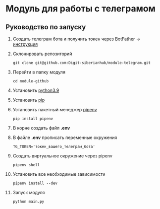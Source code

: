 # Модуль для работы с телеграмом

## Руководство по запуску

1. Создать телеграм бота и получить токен через BotFather -> [инструкция](https://botcreators.ru/blog/kak-sozdat-svoego-bota-v-botfather/)

2. Склонировать репозиторий

    ```git clone git@github.com:Digit-siberianhub/module-telegram.git```

3. Перейти в папку модуля

    ```cd module-github```

4. Установить [python3.9](https://www.python.org/downloads/)

5. Установить [pip](https://pip.pypa.io/en/stable/installation/)

6. Установить пакетный менеджер [pipenv](https://webdevblog.ru/pipenv-rukovodstvo-po-novomu-instrumentu-python/)

    ```pip install pipenv```

7. В корне создать файл **.env**

8. В файле **.env** прописать переменные окружения
    ```
    TG_TOKEN='токен_вашего_телеграм_бота'
    ```

9. Создать виртуальное окружение через pipenv

    ```pipenv shell```

10. Установить все необходимые зависимости

    ```pipenv install --dev```

11. Запуск модуля

    ```python main.py```
